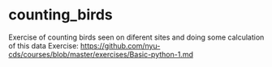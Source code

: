 # counting_birds
Exercise of counting birds seen on diferent sites and doing some calculation of this data
Exercise: https://github.com/nyu-cds/courses/blob/master/exercises/Basic-python-1.md

